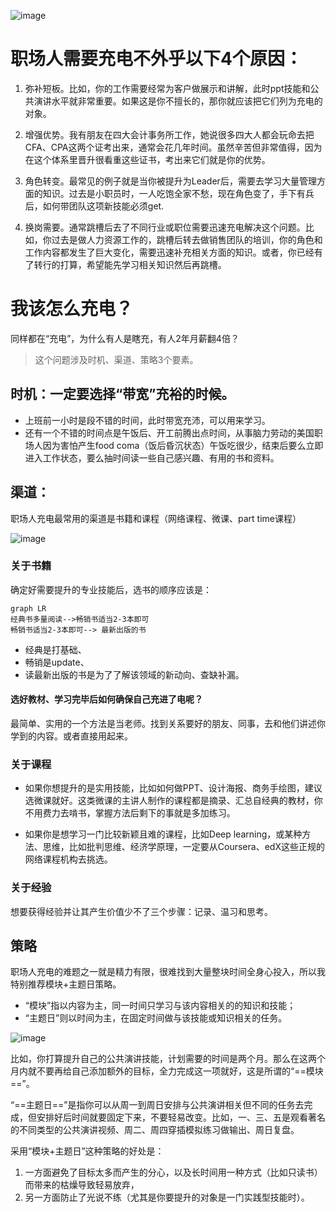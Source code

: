 ![image](http://p3.pstatp.com/large/66bb00056d14b6722ae3)

# 职场人需要充电不外乎以下4个原因：

1. 弥补短板。比如，你的工作需要经常为客户做展示和讲解，此时ppt技能和公共演讲水平就非常重要。如果这是你不擅长的，那你就应该把它们列为充电的对象。

2. 增强优势。我有朋友在四大会计事务所工作，她说很多四大人都会玩命去把CFA、CPA这两个证考出来，通常会花几年时间。虽然辛苦但非常值得，因为在这个体系里晋升很看重这些证书，考出来它们就是你的优势。

3. 角色转变。最常见的例子就是当你被提升为Leader后，需要去学习大量管理方面的知识。过去是小职员时，一人吃饱全家不愁，现在角色变了，手下有兵后，如何带团队这项新技能必须get.

4. 换岗需要。通常跳槽后去了不同行业或职位需要迅速充电解决这个问题。比如，你过去是做人力资源工作的，跳槽后转去做销售团队的培训，你的角色和工作内容都发生了巨大变化，需要迅速补充相关方面的知识。或者，你已经有了转行的打算，希望能先学习相关知识然后再跳槽。


# 我该怎么充电？

同样都在“充电”，为什么有人是瞎充，有人2年月薪翻4倍？

> 这个问题涉及时机、渠道、策略3个要素。

## 时机：一定要选择“带宽”充裕的时候。

- 上班前一小时是段不错的时间，此时带宽充沛，可以用来学习。
- 还有一个不错的时间点是午饭后、开工前腾出点时间，从事脑力劳动的美国职场人因为害怕产生food coma（饭后昏沉状态）午饭吃很少，结束后要么立即进入工作状态，要么抽时间读一些自己感兴趣、有用的书和资料。

## 渠道：
职场人充电最常用的渠道是书籍和课程（网络课程、微课、part time课程）

![image](http://p3.pstatp.com/large/66c000011075beee2576)


### 关于书籍
确定好需要提升的专业技能后，选书的顺序应该是：


```
graph LR
经典书多量阅读-->畅销书适当2-3本即可
畅销书适当2-3本即可--> 最新出版的书
```
- 经典是打基础、
- 畅销是update、
- 读最新出版的书是为了了解该领域的新动向、查缺补漏。

#### 选好教材、学习完毕后如何确保自己充进了电呢？

最简单、实用的一个方法是当老师。找到关系要好的朋友、同事，去和他们讲述你学到的内容。或者直接用起来。

### 关于课程

- 如果你想提升的是实用技能，比如如何做PPT、设计海报、商务手绘图，建议选微课就好。这类微课的主讲人制作的课程都是摘录、汇总自经典的教材，你不用费力去啃书，掌握方法后剩下的事就是多加练习。

- 如果你是想学习一门比较新颖且难的课程，比如Deep learning，或某种方法、思维，比如批判思维、经济学原理，一定要从Coursera、edX这些正规的网络课程机构去挑选。

### 关于经验
想要获得经验并让其产生价值少不了三个步骤：记录、温习和思考。

## 策略
职场人充电的难题之一就是精力有限，很难找到大量整块时间全身心投入，所以我特别推荐模块+主题日策略。
- “模块”指以内容为主，同一时间只学习与该内容相关的的知识和技能；
- “主题日”则以时间为主，在固定时间做与该技能或知识相关的任务。

![image](http://p3.pstatp.com/large/66be000188820e923a24)

比如，你打算提升自己的公共演讲技能，计划需要的时间是两个月。那么在这两个月内就不要再给自己添加额外的目标，全力完成这一项就好，这是所谓的“==模块==”。

“==主题日==”是指你可以从周一到周日安排与公共演讲相关但不同的任务去完成，但安排好后时间就要固定下来，不要轻易改变。比如，一、三、五是观看著名的不同类型的公共演讲视频、周二、周四穿插模拟练习做输出、周日复盘。

采用“模块+主题日”这种策略的好处是：
1. 一方面避免了目标太多而产生的分心，以及长时间用一种方式（比如只读书）而带来的枯燥导致轻易放弃，
2. 另一方面防止了光说不练（尤其是你要提升的对象是一门实践型技能时）。